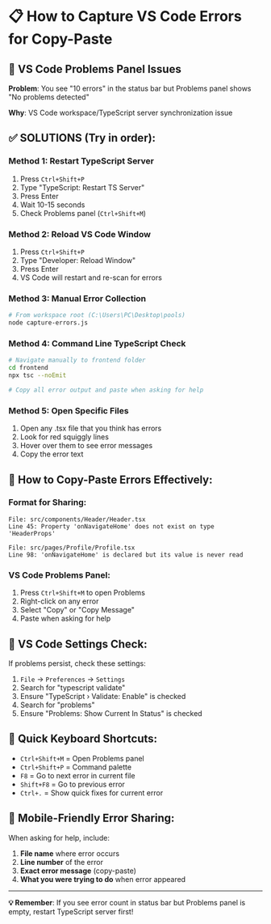 # 📋 How to Capture VS Code Errors for Copy-Paste

## 🚨 VS Code Problems Panel Issues

**Problem**: You see "10 errors" in the status bar but Problems panel shows "No problems detected"

**Why**: VS Code workspace/TypeScript server synchronization issue

## ✅ SOLUTIONS (Try in order):

### Method 1: Restart TypeScript Server
1. Press `Ctrl+Shift+P`
2. Type "TypeScript: Restart TS Server"
3. Press Enter
4. Wait 10-15 seconds
5. Check Problems panel (`Ctrl+Shift+M`)

### Method 2: Reload VS Code Window  
1. Press `Ctrl+Shift+P`
2. Type "Developer: Reload Window"
3. Press Enter
4. VS Code will restart and re-scan for errors

### Method 3: Manual Error Collection
```bash
# From workspace root (C:\Users\PC\Desktop\pools)
node capture-errors.js
```

### Method 4: Command Line TypeScript Check
```bash
# Navigate manually to frontend folder
cd frontend
npx tsc --noEmit

# Copy all error output and paste when asking for help
```

### Method 5: Open Specific Files
1. Open any .tsx file that you think has errors
2. Look for red squiggly lines
3. Hover over them to see error messages
4. Copy the error text

## 📸 How to Copy-Paste Errors Effectively:

### Format for Sharing:
```
File: src/components/Header/Header.tsx
Line 45: Property 'onNavigateHome' does not exist on type 'HeaderProps'

File: src/pages/Profile/Profile.tsx  
Line 98: 'onNavigateHome' is declared but its value is never read
```

### VS Code Problems Panel:
1. Press `Ctrl+Shift+M` to open Problems
2. Right-click on any error
3. Select "Copy" or "Copy Message"
4. Paste when asking for help

## 🔧 VS Code Settings Check:

If problems persist, check these settings:
1. `File` → `Preferences` → `Settings` 
2. Search for "typescript validate"
3. Ensure "TypeScript › Validate: Enable" is checked
4. Search for "problems"
5. Ensure "Problems: Show Current In Status" is checked

## 🎯 Quick Keyboard Shortcuts:

- `Ctrl+Shift+M` = Open Problems panel
- `Ctrl+Shift+P` = Command palette  
- `F8` = Go to next error in current file
- `Shift+F8` = Go to previous error
- `Ctrl+.` = Show quick fixes for current error

## 📱 Mobile-Friendly Error Sharing:

When asking for help, include:
1. **File name** where error occurs
2. **Line number** of the error
3. **Exact error message** (copy-paste)
4. **What you were trying to do** when error appeared

---

**💡 Remember**: If you see error count in status bar but Problems panel is empty, restart TypeScript server first!